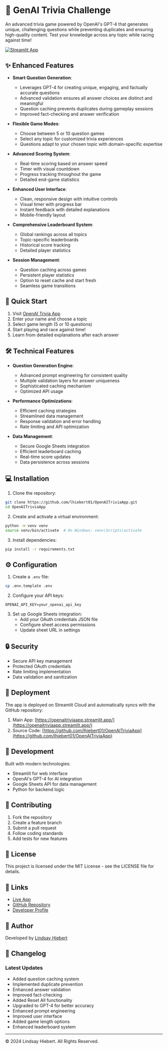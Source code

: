 # 🧠 GenAI Trivia Challenge

An advanced trivia game powered by OpenAI's GPT-4 that generates unique, challenging questions while preventing duplicates and ensuring high-quality content. Test your knowledge across any topic while racing against time!

[![Streamlit App](https://static.streamlit.io/badges/streamlit_badge_black_white.svg)](https://openaitriviaapp.streamlit.app)

## ✨ Enhanced Features

- **Smart Question Generation**: 
  - Leverages GPT-4 for creating unique, engaging, and factually accurate questions
  - Advanced validation ensures all answer choices are distinct and meaningful
  - Question caching prevents duplicates during gameplay sessions
  - Improved fact-checking and answer verification

- **Flexible Game Modes**:
  - Choose between 5 or 10 question games
  - Select any topic for customized trivia experiences
  - Questions adapt to your chosen topic with domain-specific expertise

- **Advanced Scoring System**:
  - Real-time scoring based on answer speed
  - Timer with visual countdown
  - Progress tracking throughout the game
  - Detailed end-game statistics

- **Enhanced User Interface**:
  - Clean, responsive design with intuitive controls
  - Visual timer with progress bar
  - Instant feedback with detailed explanations
  - Mobile-friendly layout

- **Comprehensive Leaderboard System**:
  - Global rankings across all topics
  - Topic-specific leaderboards
  - Historical score tracking
  - Detailed player statistics

- **Session Management**:
  - Question caching across games
  - Persistent player statistics
  - Option to reset cache and start fresh
  - Seamless game transitions

## 🚀 Quick Start

1. Visit [OpenAI Trivia App](https://openaitriviaapp.streamlit.app/)
2. Enter your name and choose a topic
3. Select game length (5 or 10 questions)
4. Start playing and race against time!
5. Learn from detailed explanations after each answer

## 🛠️ Technical Features

- **Question Generation Engine**:
  - Advanced prompt engineering for consistent quality
  - Multiple validation layers for answer uniqueness
  - Sophisticated caching mechanism
  - Optimized API usage

- **Performance Optimizations**:
  - Efficient caching strategies
  - Streamlined data management
  - Response validation and error handling
  - Rate limiting and API optimization

- **Data Management**:
  - Secure Google Sheets integration
  - Efficient leaderboard caching
  - Real-time score updates
  - Data persistence across sessions

## 💻 Installation

1. Clone the repository:
```bash
git clone https://github.com/lhiebert01/OpenAITriviaApp.git
cd OpenAITriviaApp
```

2. Create and activate a virtual environment:
```bash
python -m venv venv
source venv/bin/activate  # On Windows: venv\Scripts\activate
```

3. Install dependencies:
```bash
pip install -r requirements.txt
```

## ⚙️ Configuration

1. Create a `.env` file:
```bash
cp .env.template .env
```

2. Configure your API keys:
```env
OPENAI_API_KEY=your_openai_api_key
```

3. Set up Google Sheets integration:
   - Add your OAuth credentials JSON file
   - Configure sheet access permissions
   - Update sheet URL in settings

## 🔒 Security

- Secure API key management
- Protected OAuth credentials
- Rate limiting implementation
- Data validation and sanitization

## 🚀 Deployment

The app is deployed on Streamlit Cloud and automatically syncs with the GitHub repository:

1. Main App: [https://openaitriviaapp.streamlit.app/](https://openaitriviaapp.streamlit.app/)
2. Source Code: [https://github.com/lhiebert01/OpenAITriviaApp](https://github.com/lhiebert01/OpenAITriviaApp)

## 🧪 Development

Built with modern technologies:
- Streamlit for web interface
- OpenAI's GPT-4 for AI integration
- Google Sheets API for data management
- Python for backend logic

## 👥 Contributing

1. Fork the repository
2. Create a feature branch
3. Submit a pull request
4. Follow coding standards
5. Add tests for new features

## 📝 License

This project is licensed under the MIT License - see the LICENSE file for details.

## 🔗 Links

- [Live App](https://openaitriviaapp.streamlit.app/)
- [GitHub Repository](https://github.com/lhiebert01/OpenAITriviaApp)
- [Developer Profile](https://www.linkedin.com/in/lindsayhiebert/)

## 👤 Author

Developed by [Lindsay Hiebert](https://www.linkedin.com/in/lindsayhiebert/)

## 📄 Changelog

### Latest Updates
- Added question caching system
- Implemented duplicate prevention
- Enhanced answer validation
- Improved fact-checking
- Added Reset All functionality
- Upgraded to GPT-4 for better accuracy
- Enhanced prompt engineering
- Improved user interface
- Added game length options
- Enhanced leaderboard system

---

© 2024 Lindsay Hiebert. All Rights Reserved.